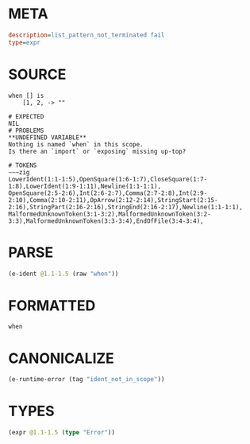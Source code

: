 # META
~~~ini
description=list_pattern_not_terminated fail
type=expr
~~~
# SOURCE
~~~roc
when [] is
    [1, 2, -> ""
~~~
~~~
# EXPECTED
NIL
# PROBLEMS
**UNDEFINED VARIABLE**
Nothing is named `when` in this scope.
Is there an `import` or `exposing` missing up-top?

# TOKENS
~~~zig
LowerIdent(1:1-1:5),OpenSquare(1:6-1:7),CloseSquare(1:7-1:8),LowerIdent(1:9-1:11),Newline(1:1-1:1),
OpenSquare(2:5-2:6),Int(2:6-2:7),Comma(2:7-2:8),Int(2:9-2:10),Comma(2:10-2:11),OpArrow(2:12-2:14),StringStart(2:15-2:16),StringPart(2:16-2:16),StringEnd(2:16-2:17),Newline(1:1-1:1),
MalformedUnknownToken(3:1-3:2),MalformedUnknownToken(3:2-3:3),MalformedUnknownToken(3:3-3:4),EndOfFile(3:4-3:4),
~~~
# PARSE
~~~clojure
(e-ident @1.1-1.5 (raw "when"))
~~~
# FORMATTED
~~~roc
when
~~~
# CANONICALIZE
~~~clojure
(e-runtime-error (tag "ident_not_in_scope"))
~~~
# TYPES
~~~clojure
(expr @1.1-1.5 (type "Error"))
~~~
